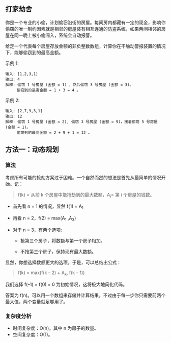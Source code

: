 ## 打家劫舍

你是一个专业的小偷，计划偷窃沿街的房屋。每间房内都藏有一定的现金，影响你偷窃的唯一制约因素就是相邻的房屋装有相互连通的防盗系统，如果两间相邻的房屋在同一晚上被小偷闯入，系统会自动报警。

给定一个代表每个房屋存放金额的非负整数数组，计算你在不触动警报装置的情况下，能够偷窃到的最高金额。

示例 1:
```
输入: [1,2,3,1]
输出: 4
解释: 偷窃 1 号房屋 (金额 = 1) ，然后偷窃 3 号房屋 (金额 = 3)。
     偷窃到的最高金额 = 1 + 3 = 4 。
```
示例 2:
```
输入: [2,7,9,3,1]
输出: 12
解释: 偷窃 1 号房屋 (金额 = 2), 偷窃 3 号房屋 (金额 = 9)，接着偷窃 5 号房屋 (金额 = 1)。
     偷窃到的最高金额 = 2 + 9 + 1 = 12 。
```

## 方法一：动态规划
### 算法

考虑所有可能的抢劫方案过于困难。一个自然而然的想法是首先从最简单的情况开始。记：

> f(k) = 从前 k 个房屋中能抢劫到的最大数额，A<sub>i</sub>= 第 i 个房屋的钱数。

- 首先看 n = 1 的情况，显然 f(1) = A<sub>1</sub> 
- 再看 n = 2，f(2) = max(A<sub>1</sub> ,A<sub>3</sub>)
- 对于 n = 3，有两个选项:

     * 抢第三个房子，将数额与第一个房子相加。

     * 不抢第三个房子，保持现有最大数额。

显然，你想选择数额更大的选项。于是，可以总结出公式：

>f(k) = max(f(k – 2) + A<sub>k</sub>, f(k – 1))

我们选择 f(–1) = f(0) = 0 为初始情况，这将极大地简化代码。

答案为 f(n)。可以用一个数组来存储并计算结果。不过由于每一步你只需要前两个最大值，两个变量就足够用了。


### 复杂度分析

* 时间复杂度：O(n)。其中 n 为房子的数量。
* 空间复杂度：O(1)。